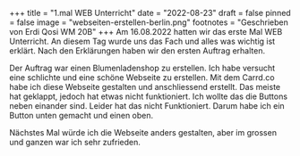 +++
title = "1.mal WEB Unterricht"
date = "2022-08-23"
draft = false
pinned = false
image = "webseiten-erstellen-berlin.png"
footnotes = "Geschrieben von Erdi Qosi WM 20B"
+++
Am 16.08.2022 hatten wir das erste Mal WEB Unterricht. An diesem Tag wurde uns das Fach und alles was wichtig ist erklärt. Nach den Erklärungen haben wir den ersten Auftrag erhalten. 

Der Auftrag war einen Blumenladenshop zu erstellen. Ich habe versucht eine schlichte und eine schöne Webseite zu erstellen. Mit dem Carrd.co habe ich diese Webseite gestalten und anschliessend erstellt. Das meiste hat geklappt, jedoch hat etwas nicht funktioniert. Ich wollte das die Buttons neben einander sind. Leider hat das nicht Funktioniert. Darum habe ich ein Button unten gemacht und einen oben. 

Nächstes Mal würde ich die Webseite anders gestalten, aber im grossen und ganzen war ich sehr zufrieden.
